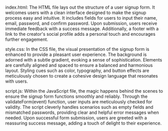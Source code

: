 index.html:
The HTML file lays out the structure of a user signup form. 
It welcomes users with a clean interface designed to make the signup process easy and intuitive. 
It includes fields for users to input their name, email, password, and confirm password.
Upon submission, users receive immediate feedback with a success message.
Additionally, a footer with a link to the creator's social profile adds a personal touch and encourages further engagement.

style.css:
In the CSS file, the visual presentation of the signup form is enhanced to provide a pleasant user experience. The background is adorned with a subtle gradient, evoking a sense of sophistication. Elements are carefully aligned and spaced to ensure a balanced and harmonious layout. Styling cues such as color, typography, and button effects are meticulously chosen to create a cohesive design language that resonates with users.

script.js:
Within the JavaScript file, the magic happens behind the scenes to ensure the signup form functions smoothly and reliably.
Through the validateForm(event) function, user inputs are meticulously checked for validity.
The script cleverly handles scenarios such as empty fields and mismatched passwords, providing clear and helpful error messages when needed.
Upon successful form submission, users are greeted with a reassuring success message, adding a touch of delight to their experience.






